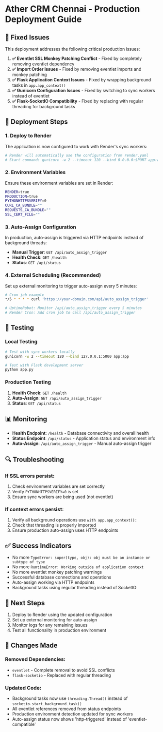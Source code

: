 # Ather CRM Chennai - Production Deployment Guide

## 🚀 Fixed Issues

This deployment addresses the following critical production issues:

1. **✅ Eventlet SSL Monkey Patching Conflict** - Fixed by completely removing eventlet dependency
2. **✅ Import Order Issues** - Fixed by removing eventlet imports and monkey patching
3. **✅ Flask Application Context Issues** - Fixed by wrapping background tasks in `app.app_context()`
4. **✅ Gunicorn Configuration Issues** - Fixed by switching to sync workers instead of eventlet
5. **✅ Flask-SocketIO Compatibility** - Fixed by replacing with regular threading for background tasks

## 🔧 Deployment Steps

### 1. **Deploy to Render**

The application is now configured to work with Render's sync workers:

```bash
# Render will automatically use the configuration from render.yaml
# Start command: gunicorn -w 2 --timeout 120 --bind 0.0.0.0:$PORT app:app
```

### 2. **Environment Variables**

Ensure these environment variables are set in Render:

```bash
RENDER=true
PRODUCTION=true
PYTHONHTTPSVERIFY=0
CURL_CA_BUNDLE=""
REQUESTS_CA_BUNDLE=""
SSL_CERT_FILE=""
```

### 3. **Auto-Assign Configuration**

In production, auto-assign is triggered via HTTP endpoints instead of background threads:

- **Manual Trigger**: `GET /api/auto_assign_trigger`
- **Health Check**: `GET /health`
- **Status**: `GET /api/status`

### 4. **External Scheduling (Recommended)**

Set up external monitoring to trigger auto-assign every 5 minutes:

```bash
# Cron job example
*/5 * * * * curl 'https://your-domain.com/api/auto_assign_trigger'

# UptimeRobot: Monitor /api/auto_assign_trigger every 5 minutes
# Render Cron: Add cron job to call /api/auto_assign_trigger
```

## 🧪 Testing

### Local Testing

```bash
# Test with sync workers locally
gunicorn -w 2 --timeout 120 --bind 127.0.0.1:5000 app:app

# Test with Flask development server
python app.py
```

### Production Testing

1. **Health Check**: `GET /health`
2. **Auto-Assign**: `GET /api/auto_assign_trigger`
3. **Status**: `GET /api/status`

## 📊 Monitoring

- **Health Endpoint**: `/health` - Database connectivity and overall health
- **Status Endpoint**: `/api/status` - Application status and environment info
- **Auto-Assign**: `/api/auto_assign_trigger` - Manual auto-assign trigger

## 🔍 Troubleshooting

### If SSL errors persist:

1. Check environment variables are set correctly
2. Verify `PYTHONHTTPSVERIFY=0` is set
3. Ensure sync workers are being used (not eventlet)

### If context errors persist:

1. Verify all background operations use `with app.app_context():`
2. Check that threading is properly imported
3. Ensure production auto-assign uses HTTP endpoints

## ✅ Success Indicators

- No more `TypeError: super(type, obj): obj must be an instance or subtype of type`
- No more `RuntimeError: Working outside of application context`
- No more eventlet monkey patching warnings
- Successful database connections and operations
- Auto-assign working via HTTP endpoints
- Background tasks using regular threading instead of SocketIO

## 🎯 Next Steps

1. Deploy to Render using the updated configuration
2. Set up external monitoring for auto-assign
3. Monitor logs for any remaining issues
4. Test all functionality in production environment

## 🔄 Changes Made

### Removed Dependencies:
- `eventlet` - Complete removal to avoid SSL conflicts
- `flask-socketio` - Replaced with regular threading

### Updated Code:
- Background tasks now use `threading.Thread()` instead of `socketio.start_background_task()`
- All eventlet references removed from status endpoints
- Production environment detection updated for sync workers
- Auto-assign status now shows 'http-triggered' instead of 'eventlet-compatible'
